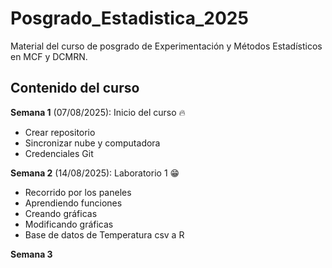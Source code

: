 # Posgrado_Estadistica_2025
Material del curso de posgrado de Experimentación y Métodos Estadísticos en MCF y DCMRN.

## Contenido del curso

**Semana 1** (07/08/2025): Inicio del curso :fire:
 + Crear repositorio
 + Sincronizar nube y computadora
 + Credenciales Git
 
 **Semana 2** (14/08/2025): Laboratorio 1 :grin:
 + Recorrido por los paneles
 + Aprendiendo funciones
 + Creando gráficas
 + Modificando gráficas
 + Base de datos de Temperatura csv a R
 
 **Semana 3**
 

